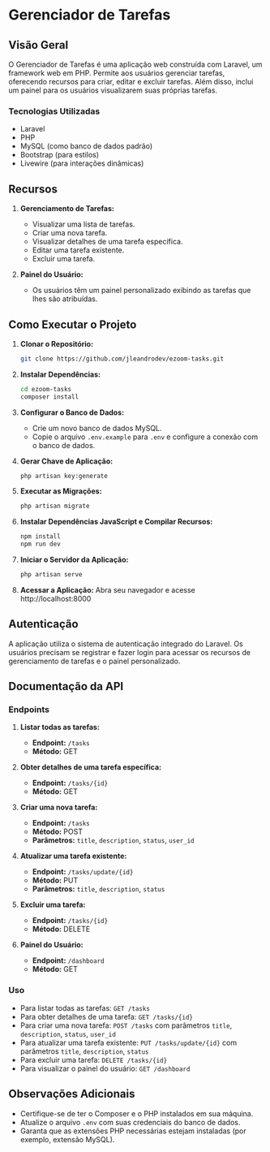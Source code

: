 # Gerenciador de Tarefas 

## Visão Geral 

O Gerenciador de Tarefas é uma aplicação web construída com Laravel, um framework web em PHP. Permite aos usuários gerenciar tarefas, oferecendo recursos para criar, editar e excluir tarefas. Além disso, inclui um painel para os usuários visualizarem suas próprias tarefas.

### Tecnologias Utilizadas 

- Laravel
- PHP
- MySQL (como banco de dados padrão)
- Bootstrap (para estilos)
- Livewire (para interações dinâmicas)

## Recursos 

1. **Gerenciamento de Tarefas:**

   - Visualizar uma lista de tarefas.
   - Criar uma nova tarefa.
   - Visualizar detalhes de uma tarefa específica.
   - Editar uma tarefa existente.
   - Excluir uma tarefa.
2. **Painel do Usuário:**

   - Os usuários têm um painel personalizado exibindo as tarefas que lhes são atribuídas.

## Como Executar o Projeto 

1. **Clonar o Repositório:**
   ```bash
   git clone https://github.com/jleandrodev/ezoom-tasks.git
   ```
2. **Instalar Dependências:**
    ```bash
   cd ezoom-tasks
   composer install
   ```
3. **Configurar o Banco de Dados:**

   - Crie um novo banco de dados MySQL.
   - Copie o arquivo `.env.example` para `.env` e configure a conexão com o banco de dados.
4. **Gerar Chave de Aplicação:**
    ```bash
   php artisan key:generate
    ```
5. **Executar as Migrações:**
    ```bash
    php artisan migrate
    ```
6. **Instalar Dependências JavaScript e Compilar Recursos:**
    ```bash
    npm install
    npm run dev
    ```
7. **Iniciar o Servidor da Aplicação:**
    ```bash
    php artisan serve
    ```
   
8. **Acessar a Aplicação:** Abra seu navegador e acesse http://localhost:8000

## Autenticação 

A aplicação utiliza o sistema de autenticação integrado do Laravel. Os usuários precisam se registrar e fazer login para acessar os recursos de gerenciamento de tarefas e o painel personalizado.

## Documentação da API 

### Endpoints 

1. **Listar todas as tarefas:**

   - **Endpoint:** `/tasks`
   - **Método:** GET
2. **Obter detalhes de uma tarefa específica:**

   - **Endpoint:** `/tasks/{id}`
   - **Método:** GET
3. **Criar uma nova tarefa:**

   - **Endpoint:** `/tasks`
   - **Método:** POST
   - **Parâmetros:** `title`, `description`, `status`, `user_id`
4. **Atualizar uma tarefa existente:**

   - **Endpoint:** `/tasks/update/{id}`
   - **Método:** PUT
   - **Parâmetros:** `title`, `description`, `status`
5. **Excluir uma tarefa:**

   - **Endpoint:** `/tasks/{id}`
   - **Método:** DELETE
6. **Painel do Usuário:**

   - **Endpoint:** `/dashboard`
   - **Método:** GET

### Uso

- Para listar todas as tarefas: `GET /tasks`
- Para obter detalhes de uma tarefa: `GET /tasks/{id}`
- Para criar uma nova tarefa: `POST /tasks` com parâmetros `title`, `description`, `status`, `user_id`
- Para atualizar uma tarefa existente: `PUT /tasks/update/{id}` com parâmetros `title`, `description`, `status`
- Para excluir uma tarefa: `DELETE /tasks/{id}`
- Para visualizar o painel do usuário: `GET /dashboard`

## Observações Adicionais

- Certifique-se de ter o Composer e o PHP instalados em sua máquina.
- Atualize o arquivo `.env` com suas credenciais do banco de dados.
- Garanta que as extensões PHP necessárias estejam instaladas (por exemplo, extensão MySQL).
